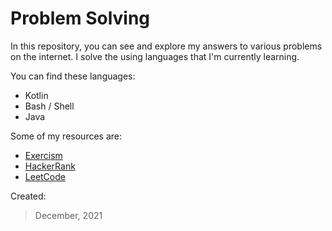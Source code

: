 # Problem Solving

In this repository, you can see and explore my answers to various problems on the internet. I solve the using languages that I'm currently learning.

You can find these languages:
* Kotlin
* Bash / Shell
* Java

Some of my resources are:
* [Exercism](https://exercism.org "Link")
* [HackerRank](https://www.hackerrank.com/dashboard "Link")
* [LeetCode](https://leetcode.com "Link")


Created:
>December, 2021